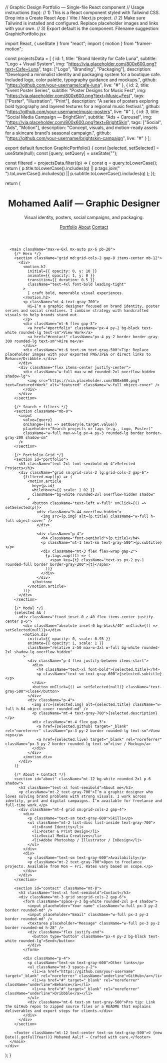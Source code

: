 // Graphic Design Portfolio — Single-file React component
// Usage instructions (top):
// 1) This is a React component styled with Tailwind CSS. Drop into a Create React App / Vite / Next.js project.
// 2) Make sure Tailwind is installed and configured. Replace placeholder images and links with your own.
// 3) Export default is the component. Filename suggestion: GraphicPortfolio.jsx

import React, { useState } from "react";
import { motion } from "framer-motion";

const projectsData = [
  {
    id: 1,
    title: "Brand Identity for Cafe Luna",
    subtitle: "Logo + Visual System",
    img: "https://via.placeholder.com/800x600.png?text=Cafe+Luna",
    tags: ["Logo", "Branding", "Packaging"],
    description:
      "Developed a minimalist identity and packaging system for a boutique cafe. Included logo, color palette, typography guidance and mockups.",
    github: "https://github.com/your-username/cafe-luna",
    live: "#"
  },
  {
    id: 2,
    title: "Event Poster Series",
    subtitle: "Poster Designs for Music Fest",
    img: "https://via.placeholder.com/800x600.png?text=Music+Fest",
    tags: ["Poster", "Illustration", "Print"],
    description:
      "A series of posters exploring bold typography and layered textures for a regional music festival.",
    github: "https://github.com/your-username/music-posters",
    live: "#"
  },
  {
    id: 3,
    title: "Social Media Campaign — BrightSkin",
    subtitle: "Ads + Carousel",
    img: "https://via.placeholder.com/800x600.png?text=BrightSkin",
    tags: ["Social", "Ads", "Motion"],
    description:
      "Concept, visuals, and motion-ready assets for a skincare brand's seasonal campaign.",
    github: "https://github.com/your-username/brightskin-campaign",
    live: "#"
  }
];

export default function GraphicPortfolio() {
  const [selected, setSelected] = useState(null);
  const [query, setQuery] = useState("");

  const filtered = projectsData.filter((p) => {
    const q = query.toLowerCase();
    return (
      p.title.toLowerCase().includes(q) ||
      p.tags.join(" ").toLowerCase().includes(q) ||
      p.subtitle.toLowerCase().includes(q)
    );
  });

  return (
    <div className="min-h-screen bg-gray-50 text-gray-900">
      <header className="max-w-6xl mx-auto px-6 py-10">
        <div className="flex items-center justify-between">
          <div>
            <h1 className="text-3xl font-extrabold">Mohamed Aalif — Graphic Designer</h1>
            <p className="mt-1 text-sm text-gray-600">Visual identity, posters, social campaigns, and packaging.</p>
          </div>
          <nav className="space-x-4 text-sm">
            <a href="#portfolio" className="hover:underline">Portfolio</a>
            <a href="#about" className="hover:underline">About</a>
            <a href="#contact" className="hover:underline">Contact</a>
          </nav>
        </div>
      </header>

      <main className="max-w-6xl mx-auto px-6 pb-20">
        {/* Hero */}
        <section className="grid md:grid-cols-2 gap-8 items-center mb-12">
          <div>
            <motion.h2
              initial={{ opacity: 0, y: 10 }}
              animate={{ opacity: 1, y: 0 }}
              transition={{ duration: 0.5 }}
              className="text-4xl font-bold leading-tight"
            >
              I craft bold, memorable visual experiences.
            </motion.h2>
            <p className="mt-4 text-gray-700">
              Hi—I’m a graphic designer focused on brand identity, poster series and social creatives. I combine strategy with handcrafted visuals to help brands stand out.
            </p>
            <div className="mt-6 flex gap-3">
              <a href="#portfolio" className="px-4 py-2 bg-black text-white rounded-lg text-sm">View Work</a>
              <a href="#contact" className="px-4 py-2 border border-gray-300 rounded-lg text-sm">Hire me</a>
            </div>
            <div className="mt-6 text-sm text-gray-500">Tip: Replace placeholder images with your exported PNG/JPEG or direct links to Behance/Dribbble.</div>
          </div>
          <div className="flex items-center justify-center">
            <div className="w-full max-w-md rounded-2xl overflow-hidden shadow-lg">
              <img src="https://via.placeholder.com/800x600.png?text=Featured+Work" alt="featured" className="w-full object-cover" />
            </div>
          </div>
        </section>

        {/* Search + filters */}
        <section className="mb-8">
          <input
            value={query}
            onChange={(e) => setQuery(e.target.value)}
            placeholder="Search projects or tags (e.g., Logo, Poster)"
            className="w-full max-w-lg px-4 py-3 rounded-lg border border-gray-200 shadow-sm"
          />
        </section>

        {/* Portfolio Grid */}
        <section id="portfolio">
          <h3 className="text-2xl font-semibold mb-4">Selected Projects</h3>
          <div className="grid sm:grid-cols-2 lg:grid-cols-3 gap-6">
            {filtered.map((p) => (
              <motion.article
                key={p.id}
                whileHover={{ scale: 1.02 }}
                className="bg-white rounded-2xl overflow-hidden shadow"
              >
                <button className="text-left w-full" onClick={() => setSelected(p)}>
                  <div className="h-44 overflow-hidden">
                    <img src={p.img} alt={p.title} className="w-full h-full object-cover" />
                  </div>

                  <div className="p-4">
                    <h4 className="font-semibold">{p.title}</h4>
                    <p className="mt-1 text-sm text-gray-500">{p.subtitle}</p>
                    <div className="mt-3 flex flex-wrap gap-2">
                      {p.tags.map((t) => (
                        <span key={t} className="text-xs px-2 py-1 rounded-full border border-gray-200">{t}</span>
                      ))}
                    </div>
                  </div>
                </button>
              </motion.article>
            ))}
          </div>
        </section>

        {/* Modal */}
        {selected && (
          <div className="fixed inset-0 z-40 flex items-center justify-center p-6">
            <div className="absolute inset-0 bg-black/40" onClick={() => setSelected(null)}></div>
            <motion.div
              initial={{ opacity: 0, scale: 0.95 }}
              animate={{ opacity: 1, scale: 1 }}
              className="relative z-50 max-w-3xl w-full bg-white rounded-2xl shadow-lg overflow-hidden"
            >
              <div className="p-4 flex justify-between items-start">
                <div>
                  <h4 className="text-xl font-bold">{selected.title}</h4>
                  <p className="text-sm text-gray-600">{selected.subtitle}</p>
                </div>
                <button onClick={() => setSelected(null)} className="text-gray-500">Close</button>
              </div>
              <div className="p-4">
                <img src={selected.img} alt={selected.title} className="w-full h-64 object-cover rounded-md" />
                <p className="mt-4 text-gray-700">{selected.description}</p>
                <div className="mt-4 flex gap-3">
                  <a href={selected.github} target="_blank" rel="noreferrer" className="px-3 py-2 border rounded-lg text-sm">View repo</a>
                  <a href={selected.live} target="_blank" rel="noreferrer" className="px-3 py-2 border rounded-lg text-sm">Live / Mockup</a>
                </div>
              </div>
            </motion.div>
          </div>
        )}

        {/* About + Contact */}
        <section id="about" className="mt-12 bg-white rounded-2xl p-6 shadow">
          <h3 className="text-xl font-semibold">About me</h3>
          <p className="mt-2 text-gray-700">I’m a graphic designer who loves solving brand problems with strong visuals. I work across identity, print and digital campaigns. I’m available for freelance and full-time work.</p>
          <div className="mt-4 grid sm:grid-cols-2 gap-4">
            <div>
              <p className="text-sm text-gray-600">Skills</p>
              <ul className="mt-2 list-disc list-inside text-gray-700">
                <li>Brand Identity</li>
                <li>Poster & Print Design</li>
                <li>Social Media Creatives</li>
                <li>Adobe Photoshop / Illustrator / InDesign</li>
              </ul>
            </div>
            <div>
              <p className="text-sm text-gray-600">Availability</p>
              <p className="mt-2 text-gray-700">Open to freelance projects. Available from Mon — Fri. Rates vary based on scope.</p>
            </div>
          </div>
        </section>

        <section id="contact" className="mt-8">
          <h3 className="text-xl font-semibold">Contact</h3>
          <div className="mt-3 grid sm:grid-cols-2 gap-6">
            <form className="space-y-3 bg-white rounded-2xl p-4 shadow">
              <input placeholder="Your name" className="w-full px-3 py-2 border rounded-md" />
              <input placeholder="Email" className="w-full px-3 py-2 border rounded-md" />
              <textarea placeholder="Message" className="w-full px-3 py-2 border rounded-md h-28" />
              <div className="flex justify-end">
                <button type="button" className="px-4 py-2 bg-black text-white rounded-lg">Send</button>
              </div>
            </form>

            <div className="p-4">
              <p className="text-sm text-gray-600">Other links</p>
              <ul className="mt-3 space-y-2">
                <li><a href="https://github.com/your-username" target="_blank" rel="noreferrer" className="underline">GitHub</a></li>
                <li><a href="#" target="_blank" rel="noreferrer" className="underline">Behance</a></li>
                <li><a href="#" target="_blank" rel="noreferrer" className="underline">Dribbble</a></li>
              </ul>
              <div className="mt-6 text-sm text-gray-500">Pro tip: Link the GitHub repos to zipped source files or a README that explains deliverables and export steps for clients.</div>
            </div>
          </div>
        </section>

        <footer className="mt-12 text-center text-sm text-gray-500">© {new Date().getFullYear()} Mohamed Aalif — Crafted with care.</footer>
      </main>
    </div>
  );
}
